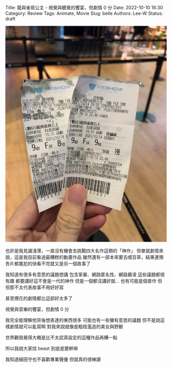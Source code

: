 Title: 龍與雀斑公主 - 視覺與聽覺的饗宴，但劇情 0 分
Date: 2022-10-10 16:30
Category: Review
Tags: Animate, Movie
Slug: belle
Authors: Lee-W
Status: draft
<!--more-->

![belle](/images/post-images/2022-belle/belle.jpeg)

也許是我見識淺薄，一直沒有機會去挑戰四大名作這類的「神作」
但單就劇情來說，這是我目前看過最糟糕的動畫作品
雖然還有一部本來要去嚐百草，結果連預告片都尷尬的快看不完就又是另一個故事了


我知道有很多有意思的議題想講
包含家暴、網路匿名性、網路霸凌
這些議題都很有趣
都要講好這不會是一代的神作
但是一個都沒講好就...
也有可能是個普作
但
但那不太代表故事不用好好寫

甚至煙花的劇情都比這部好太多了



視覺與音樂的饗宴，但劇情 0 分

我完全能理解他背後想表達的東西很多
可能也有一些蠻有意思的議題
但不是說這樣劇情就可以亂寫啊
對我來說就像是粗枝濫造的美女與野獸

世界觀我覺得大概是比不太認真設定的這種作品再糟一點

所以我說大家找 beast 到底是要幹嘛

我知道細田守也不喜歡專業聲優
但就真的很棒讀
